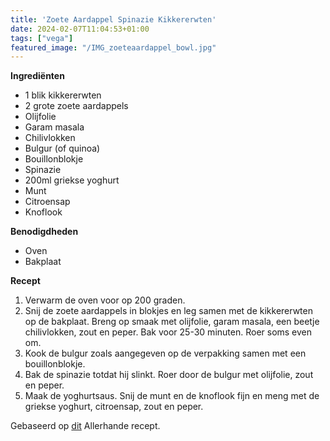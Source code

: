 ```yaml
---
title: 'Zoete Aardappel Spinazie Kikkererwten'
date: 2024-02-07T11:04:53+01:00
tags: ["vega"]
featured_image: "/IMG_zoeteaardappel_bowl.jpg"
---
```


**Ingrediënten**
- 1 blik kikkererwten
- 2 grote zoete aardappels
- Olijfolie
- Garam masala
- Chilivlokken
- Bulgur (of quinoa)
- Bouillonblokje
- Spinazie
- 200ml griekse yoghurt
- Munt
- Citroensap
- Knoflook

**Benodigdheden**
- Oven
- Bakplaat

**Recept**
1. Verwarm de oven voor op 200 graden.
2. Snij de zoete aardappels in blokjes en leg samen met de kikkererwten op de bakplaat. Breng op smaak met olijfolie, garam masala, een beetje chilivlokken, zout en peper. Bak voor 25-30 minuten. Roer soms even om.
3. Kook de bulgur zoals aangegeven op de verpakking samen met een bouillonblokje.
4. Bak de spinazie totdat hij slinkt. Roer door de bulgur met olijfolie, zout en peper.
5. Maak de yoghurtsaus. Snij de munt en de knoflook fijn en meng met de griekse yoghurt, citroensap, zout en peper.

Gebaseerd op [dit](https://www.ah.nl/allerhande/recept/R-R1193431/kikkererwtenbowl-met-zoete-aardappel-quinoa-en-spinazie) Allerhande recept.